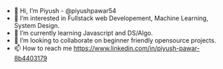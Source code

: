 - 👋 Hi, I’m Piyush - @piyushpawar54
- 👀 I’m interested in Fullstack web Developement, Machine Learning, System Design.
- 🌱 I’m currently learning Javascript and DS/Algo.
- 💞️ I’m looking to collaborate on beginner friendly opensource projects.
- 📫 How to reach me https://www.linkedin.com/in/piyush-pawar-8b4403179

<!---
piyushpawar54/piyushpawar54 is a ✨ special ✨ repository because its `README.md` (this file) appears on your GitHub profile.
You can click the Preview link to take a look at your changes.
--->
